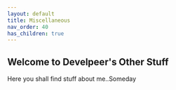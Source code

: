 ```yaml
---
layout: default
title: Miscellaneous
nav_order: 40 
has_children: true
---
```

## Welcome to Develpeer's Other Stuff
Here you shall find stuff about me..Someday
